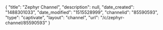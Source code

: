{
    "title": "Zephyr Channel",
    "description": null,
    "date_created": "1488301033",
    "date_modified": "1515528999",
    "channelid": "85590593",
    "type": "captivate",
    "layout": "channel",
    "url": "\/c\/zephyr-channel\/85590593"
}